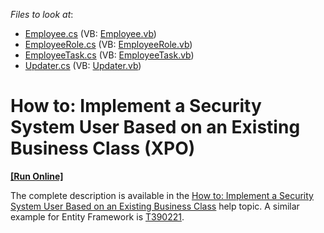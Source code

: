 <!-- default file list -->
*Files to look at*:

* [Employee.cs](./CS/EmployeeAsUserExample.Module/BusinessObjects/Employee.cs) (VB: [Employee.vb](./VB/EmployeeAsUserExample.Module/BusinessObjects/Employee.vb))
* [EmployeeRole.cs](./CS/EmployeeAsUserExample.Module/BusinessObjects/EmployeeRole.cs) (VB: [EmployeeRole.vb](./VB/EmployeeAsUserExample.Module/BusinessObjects/EmployeeRole.vb))
* [EmployeeTask.cs](./CS/EmployeeAsUserExample.Module/BusinessObjects/EmployeeTask.cs) (VB: [EmployeeTask.vb](./VB/EmployeeAsUserExample.Module/BusinessObjects/EmployeeTask.vb))
* [Updater.cs](./CS/EmployeeAsUserExample.Module/DatabaseUpdate/Updater.cs) (VB: [Updater.vb](./VB/EmployeeAsUserExample.Module/DatabaseUpdate/Updater.vb))
<!-- default file list end -->
# How to: Implement a Security System User Based on an Existing Business Class (XPO)
<!-- run online -->
**[[Run Online]](https://codecentral.devexpress.com/e4160)**
<!-- run online end -->


<p>The complete description is available in the <a href="http://help.devexpress.com/#Xaf/CustomDocument3452"><u>How to: Implement a Security System User Based on an Existing Business Class</u></a> help topic. A similar example for Entity Framework is <a href="https://www.devexpress.com/Support/Center/p/T390221">T390221</a>.</p>

<br/>


